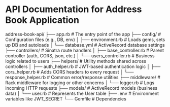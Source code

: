 # API Documentation for Address Book Application

address-book-api/
├── app.rb                    # The entry point of the app
├── config/                   # Configuration files (e.g., DB, env)
│   ├── environment.rb        # Loads gems, sets up DB and autoloads
│   └── database.yml          # ActiveRecord database settings
├── controllers/             # Sinatra route handlers
│   ├── base_controller.rb    # Parent controller (auth, CORS, json, etc.)
│   └── users_controller.rb   # Business logic related to users
├── helpers/                 # Utility methods shared across controllers
│   ├── auth_helper.rb        # JWT-based authentication logic
│   ├── cors_helper.rb        # Adds CORS headers to every request
│   └── response_helper.rb    # Common error/response utilities
├── middleware/              # Rack middleware for logging or other concerns
│   └── logger.rb             # Logs incoming HTTP requests
├── models/                  # ActiveRecord models (business data)
│   └── user.rb               # Represents the User table
├── .env                     # Environment variables like JWT_SECRET
└── Gemfile                  # Dependencies
